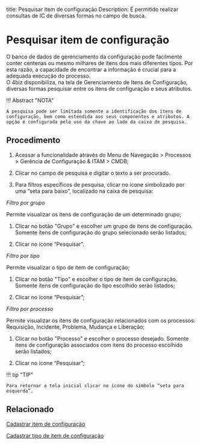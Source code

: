 title: Pesquisar item de configuração
Description: É permitido realizar consultas de IC de diversas formas no campo de busca.
# Pesquisar item de configuração

O banco de dados de gerenciamento da configuração pode facilmente conter centenas ou mesmo milhares de itens dos mais diferentes tipos. Por esta razão, a capacidade de encontrar a informação é crucial para a adequada execução do processo.  
O 4biz disponibiliza, na tela de Gerenciamento de Itens de Configuração, diversas formas pesquisar entre os itens de configuração e seus atributos.


!!! Abstract "NOTA"  

    A pesquisa pode ser limitada somente a identificação dos itens de configuração, bem como estendida aos seus componentes e atributos. A opção é configurada pelo uso da chave ao lado da caixa de pesquisa.

## Procedimento

1.  Acessar a funcionalidade através do Menu de Navegação > Processos > Gerência de Configuração & ITAM > CMDB;

2.  Clicar no campo de pesquisa e digitar o texto a ser procurado.

3.  Para filtros específicos de pesquisa, clicar no ícone simbolizado por uma “seta para baixo”, localizado na caixa de pesquisa:

*Filtro por grupo*

Permite visualizar os itens de configuração de um determinado grupo;

1.  Clicar no botão "Grupo" e escolher um grupo de itens de configuração. Somente itens de configuração do grupo selecionado serão listados;

2.  Clicar no ícone “Pesquisar”.

*Filtro por tipo*

Permite visualizar o tipo de item de configuração;

1.  Clicar no botão "Tipo" e escolher o tipo de item de configuração. Somente itens de configuração do tipo escolhido serão listados;

2.  Clicar no ícone “Pesquisar”;

*Filtro por processo*

Permite visualizar os itens de configuração relacionados com os processos: Requisição, Incidente, Problema, Mudança e Liberação;

1.  Clicar no botão "Processo" e escolher o processo desejado. Somente itens de configuração associados com itens do processo escolhido serão listados;

2.  Clicar no ícone “Pesquisar”;

!!! tip "TIP"

    Para retornar a tela inicial clicar no ícone do símbolo “seta para esquerda”.


Relacionado
----------------

[Cadastrar item de configuração](/pt-br/4biz-helium/processes/configuration/use/register-CI.html)

[Cadastrar tipo de item de configuração](/pt-br/4biz-helium/processes/configuration/configuration/register-type-ic.html)


